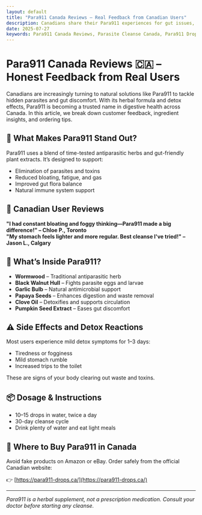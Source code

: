 ```yaml
---
layout: default
title: "Para911 Canada Reviews – Real Feedback from Canadian Users"
description: Canadians share their Para911 experiences for gut issues, energy, and detox.
date: 2025-07-27
keywords: Para911 Canada Reviews, Parasite Cleanse Canada, Para911 Drops, Gut Health Canada, Para911 Buy Canada
---
```


# Para911 Canada Reviews 🇨🇦 – Honest Feedback from Real Users

Canadians are increasingly turning to natural solutions like Para911 to tackle hidden parasites and gut discomfort. With its herbal formula and detox effects, Para911 is becoming a trusted name in digestive health across Canada. In this article, we break down customer feedback, ingredient insights, and ordering tips.

## 🌿 What Makes Para911 Stand Out?

Para911 uses a blend of time-tested antiparasitic herbs and gut-friendly plant extracts. It’s designed to support:

- Elimination of parasites and toxins
- Reduced bloating, fatigue, and gas
- Improved gut flora balance
- Natural immune system support

## 💬 Canadian User Reviews

**"I had constant bloating and foggy thinking—Para911 made a big difference!" – Chloe P., Toronto**  
**"My stomach feels lighter and more regular. Best cleanse I've tried!" – Jason L., Calgary**

## 🌱 What’s Inside Para911?

- **Wormwood** – Traditional antiparasitic herb
- **Black Walnut Hull** – Fights parasite eggs and larvae
- **Garlic Bulb** – Natural antimicrobial support
- **Papaya Seeds** – Enhances digestion and waste removal
- **Clove Oil** – Detoxifies and supports circulation
- **Pumpkin Seed Extract** – Eases gut discomfort

## ⚠️ Side Effects and Detox Reactions

Most users experience mild detox symptoms for 1–3 days:
- Tiredness or fogginess
- Mild stomach rumble
- Increased trips to the toilet

These are signs of your body clearing out waste and toxins.

## 📦 Dosage & Instructions

- 10–15 drops in water, twice a day  
- 30-day cleanse cycle  
- Drink plenty of water and eat light meals

## 🛒 Where to Buy Para911 in Canada

Avoid fake products on Amazon or eBay. Order safely from the official Canadian website:

👉 [https://para911-drops.ca/](https://para911-drops.ca/)

---

*Para911 is a herbal supplement, not a prescription medication. Consult your doctor before starting any cleanse.*
